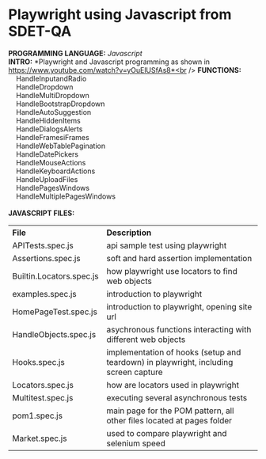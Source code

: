 # Playwright using Javascript from SDET-QA
**PROGRAMMING LANGUAGE:** *Javascript*<br />
**INTRO:** *Playwright and Javascript programming as shown in https://www.youtube.com/watch?v=yOuElUSfAs8*<br /> 
**FUNCTIONS:**<br />
  &nbsp;&nbsp;&nbsp; HandleInputandRadio<br />
  &nbsp;&nbsp;&nbsp; HandleDropdown<br />
  &nbsp;&nbsp;&nbsp; HandleMultiDropdown<br />
  &nbsp;&nbsp;&nbsp; HandleBootstrapDropdown<br />
  &nbsp;&nbsp;&nbsp; HandleAutoSuggestion<br />
  &nbsp;&nbsp;&nbsp; HandleHiddenItems<br />
  &nbsp;&nbsp;&nbsp; HandleDialogsAlerts<br />
  &nbsp;&nbsp;&nbsp; HandleFramesiFrames<br />
  &nbsp;&nbsp;&nbsp; HandleWebTablePagination<br />
  &nbsp;&nbsp;&nbsp; HandleDatePickers<br />
  &nbsp;&nbsp;&nbsp; HandleMouseActions<br />
  &nbsp;&nbsp;&nbsp; HandleKeyboardActions<br />
  &nbsp;&nbsp;&nbsp; HandleUploadFiles<br />
  &nbsp;&nbsp;&nbsp; HandlePagesWindows<br />
  &nbsp;&nbsp;&nbsp; HandleMultiplePagesWindows<br />
<br />
**JAVASCRIPT FILES:**<br />
<table>
  <tr align="left">
    <th>File</th>
    <th>Description</th>
  </tr>
  <tr>
    <td>APITests.spec.js</td>
    <td>api sample test using playwright</td>
  </tr>
  <tr>
    <td>Assertions.spec.js</td>
    <td>soft and hard assertion implementation</td>
  </tr>
  <tr>
    <td>Builtin.Locators.spec.js</td>
    <td>how playwright use locators to find web objects</td>
  </tr>
  <tr>
    <td>examples.spec.js</td>
    <td>introduction to playwright</td>
  </tr>
  <tr>
    <td>HomePageTest.spec.js</td>
    <td>introduction to playwright, opening site url</td>
  </tr>  
  <tr>
    <td>HandleObjects.spec.js</td>
    <td>asychronous functions interacting with different web objects</td>
  </tr>
  <tr>
    <td>Hooks.spec.js</td>
    <td>implementation of hooks (setup and teardown) in playwright, including screen capture</td>
  </tr>
  <tr>
    <td>Locators.spec.js</td>
    <td>how are locators used in playwright</td>
  </tr>
  <tr>
    <td>Multitest.spec.js</td>
    <td>executing several asynchronous tests</td>
  </tr>
  <tr>
    <td>pom1.spec.js</td>
    <td>main page for the POM pattern, all other files located at pages folder</td>
  </tr>
  <tr>
    <td>Market.spec.js</td>
    <td>used to compare playwright and selenium speed</td>
  </tr>  
</table>
